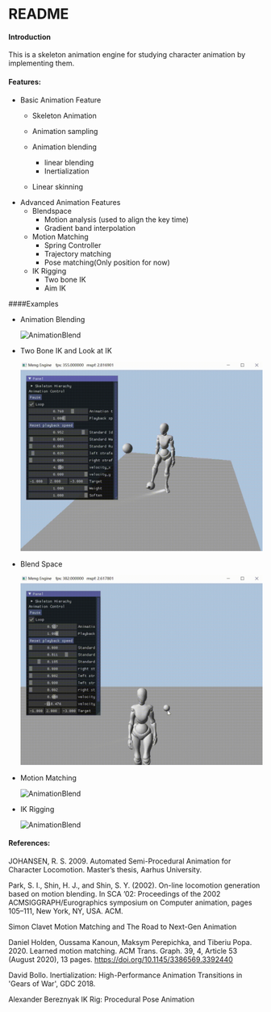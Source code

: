 # README

#### Introduction

This is a skeleton animation engine for studying character animation by implementing them.



#### Features:

* Basic Animation Feature
  * Skeleton Animation
  * Animation sampling
  * Animation blending
    - linear blending
    - Inertialization

  * Linear skinning
* Advanced Animation Features
  * Blendspace
    * Motion analysis (used to align the key time)
    * Gradient band interpolation
  * Motion Matching
    * Spring Controller
    * Trajectory matching
    * Pose matching(Only position for now)
  * IK Rigging
    * Two bone IK
    * Aim IK



####Examples

* Animation Blending

  ![AnimationBlend](/Contents/Gif/AnimationBlending.gif)

* Two Bone IK and Look at IK

  ![AnimationBlend](/Contents/Gif/TwoBoneIK_LookIK.gif)

* Blend Space

  ![AnimationBlend](/Contents/Gif/BlendSpace.gif)

* Motion Matching

  ![AnimationBlend](/Contents/Gif/MotionMatching.gif)

* IK Rigging

  ![AnimationBlend](/Contents/Gif/IKRigging.gif)

  

#### References:

JOHANSEN, R. S. 2009. Automated Semi-Procedural Animation for Character Locomotion. Master’s thesis, Aarhus University. 

Park, S. I., Shin, H. J., and Shin, S. Y. (2002). On-line locomotion generation based on motion blending. In SCA ’02: Proceedings of the 2002 ACMSIGGRAPH/Eurographics symposium on Computer animation, pages 105–111, New York, NY, USA. ACM.

Simon Clavet Motion Matching and The Road to Next-Gen Animation 

Daniel Holden, Oussama Kanoun, Maksym Perepichka, and Tiberiu Popa. 2020. Learned motion matching. ACM Trans. Graph. 39, 4, Article 53 (August 2020), 13 pages. https://doi.org/10.1145/3386569.3392440

David Bollo. Inertialization: High-Performance Animation Transitions in 'Gears of War', GDC 2018. 

Alexander Bereznyak IK Rig: Procedural Pose Animation
